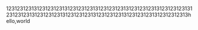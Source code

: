 123123123131231231231312312312313123123123131231231231312312312313123123123131231231231312312312313123123123131231231231312312312313hello,world
